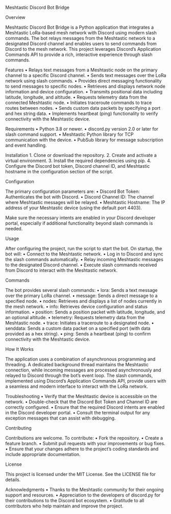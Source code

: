 Meshtastic Discord Bot Bridge

Overview

Meshtastic Discord Bot Bridge is a Python application that integrates a Meshtastic LoRa-based mesh network with Discord using modern slash commands. The bot relays messages from the Meshtastic network to a designated Discord channel and enables users to send commands from Discord to the mesh network. This project leverages Discord’s Application Commands API to provide a rich, interactive experience through slash commands.

Features
	•	Relays text messages from a Meshtastic node on the primary channel to a specific Discord channel.
	•	Sends text messages over the LoRa network using slash commands.
	•	Provides direct messaging functionality to send messages to specific nodes.
	•	Retrieves and displays network node information and device configuration.
	•	Transmits positional data including latitude, longitude, and altitude.
	•	Requests telemetry data from the connected Meshtastic node.
	•	Initiates traceroute commands to trace routes between nodes.
	•	Sends custom data packets by specifying a port and hex string data.
	•	Implements heartbeat (ping) functionality to verify connectivity with the Meshtastic device.

Requirements
	•	Python 3.8 or newer.
	•	discord.py version 2.0 or later for slash command support.
	•	Meshtastic Python library for TCP communication with the device.
	•	PubSub library for message subscription and event handling.

Installation
	1.	Clone or download the repository.
	2.	Create and activate a virtual environment.
	3.	Install the required dependencies using pip.
	4.	Configure the Discord bot token, Discord channel ID, and Meshtastic hostname in the configuration section of the script.

Configuration

The primary configuration parameters are:
	•	Discord Bot Token: Authenticates the bot with Discord.
	•	Discord Channel ID: The channel where Meshtastic messages will be relayed.
	•	Meshtastic Hostname: The IP address of your Meshtastic device (using the default port 4403).

Make sure the necessary intents are enabled in your Discord developer portal, especially if additional functionality beyond slash commands is needed.

Usage

After configuring the project, run the script to start the bot. On startup, the bot will:
	•	Connect to the Meshtastic network.
	•	Log in to Discord and sync the slash commands automatically.
	•	Relay incoming Meshtastic messages to the designated Discord channel.
	•	Execute slash commands received from Discord to interact with the Meshtastic network.

Commands

The bot provides several slash commands:
	•	lora: Sends a text message over the primary LoRa channel.
	•	message: Sends a direct message to a specified node.
	•	nodes: Retrieves and displays a list of nodes currently in the mesh network.
	•	info: Retrieves device configuration and status information.
	•	position: Sends a position packet with latitude, longitude, and an optional altitude.
	•	telemetry: Requests telemetry data from the Meshtastic node.
	•	trace: Initiates a traceroute to a designated node.
	•	senddata: Sends a custom data packet on a specified port (with data provided as a hex string).
	•	ping: Sends a heartbeat (ping) to confirm connectivity with the Meshtastic device.

How It Works

The application uses a combination of asynchronous programming and threading. A dedicated background thread maintains the Meshtastic connection, while incoming messages are processed asynchronously and relayed to Discord through the bot’s event loop. The slash commands, implemented using Discord’s Application Commands API, provide users with a seamless and modern interface to interact with the LoRa network.

Troubleshooting
	•	Verify that the Meshtastic device is accessible on the network.
	•	Double-check that the Discord Bot Token and Channel ID are correctly configured.
	•	Ensure that the required Discord intents are enabled in the Discord developer portal.
	•	Consult the terminal output for any exception messages that can assist with debugging.

Contributing

Contributions are welcome. To contribute:
	•	Fork the repository.
	•	Create a feature branch.
	•	Submit pull requests with your improvements or bug fixes.
	•	Ensure that your changes adhere to the project’s coding standards and include appropriate documentation.

License

This project is licensed under the MIT License. See the LICENSE file for details.

Acknowledgments
	•	Thanks to the Meshtastic community for their ongoing support and resources.
	•	Appreciation to the developers of discord.py for their contributions to the Discord bot ecosystem.
	•	Gratitude to all contributors who help maintain and improve the project.
